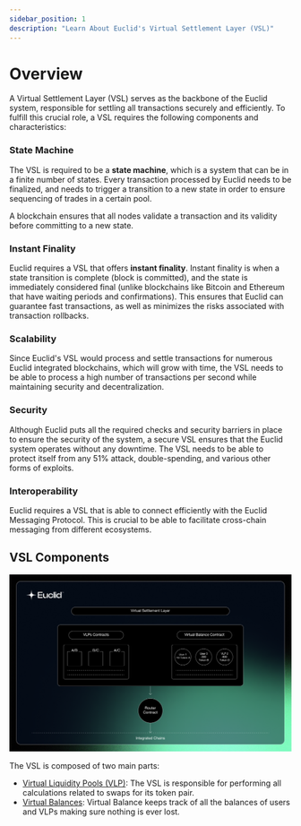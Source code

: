 ```yaml
---
sidebar_position: 1
description: "Learn About Euclid's Virtual Settlement Layer (VSL)"
---
```


# Overview

A Virtual Settlement Layer (VSL) serves as the backbone of the Euclid system, responsible for settling all transactions securely and efficiently. To fulfill this crucial role, a VSL requires the following components and characteristics:

###  State Machine 

The VSL is required to be a **state machine**, which is a system that can be in a finite number of states. Every transaction processed by Euclid needs to be finalized, and needs to trigger a transition to a new state in order to ensure sequencing of trades in a certain pool.

A blockchain ensures that all nodes validate a transaction and its validity before committing to a new state.

###  Instant Finality

Euclid requires a VSL that offers **instant finality**. Instant finality is when a state transition is complete (block is committed), and the state is immediately considered final (unlike blockchains like Bitcoin and Ethereum that have waiting periods and confirmations). This ensures that Euclid can guarantee fast transactions, as well as minimizes the risks associated with transaction rollbacks.

### Scalability 

Since Euclid's VSL would process and settle transactions for numerous Euclid integrated blockchains, which will grow with time, the VSL needs to be able to process a high number of transactions per second while maintaining security and decentralization. 

### Security

Although Euclid puts all the required checks and security barriers in place to ensure the security of the system, a secure VSL ensures that the Euclid system operates without any downtime. The VSL needs to be able to protect itself from any 51% attack, double-spending, and various other forms of exploits.

### Interoperability

Euclid requires a VSL that is able to connect efficiently with the Euclid Messaging Protocol. This is crucial to be able to facilitate cross-chain messaging from different ecosystems.

## VSL Components
 ![Factory Architecture](../../../../static/img/VSL.png)

The VSL is composed of two main parts:

- [Virtual Liquidity Pools (VLP)](../Virtual%20Settlement%20Layer/virtual-pools.md): The VSL is responsible for performing all calculations related to swaps for its token pair.
- [Virtual Balances](../Virtual%20Settlement%20Layer/virtual-balances.md): Virtual Balance keeps track of all the balances of users and VLPs making sure nothing is ever lost.